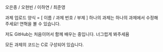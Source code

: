 오은종 / 오현빈 / 이하연 / 최준영

과제 업로드 양식 = [ 이름 / 과제 번호 / 부제 ]
하나의 과제는 하나의 과제에서 수정해 주세요! 연혁을 볼 수 있습니다.

저도 GitHub는 처음이어서 함께 배우는 중입니다. 너그럽게 봐주세욤

모든 과제의 코드는 C로 구성되어 있습니다.

